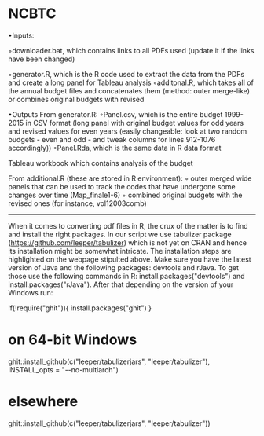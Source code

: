 # NCBTC
•Inputs:


◦downloader.bat, which contains links to all PDFs used (update it if the links have been changed)


◦generator.R, which is the R code used to extract the data from the PDFs and create a long panel for Tableau analysis
◦additonal.R, which takes all of the annual budget files and concatenates them (method: outer merge-like) or combines original budgets with revised

•Outputs
From generator.R:
◦Panel.csv, which is the entire budget 1999-2015 in CSV format (long panel with original budget values for odd years and revised values for even years (easily changeable: look at two random budgets - even and odd - and tweak columns for lines 912-1076 accordingly))
◦Panel.Rda, which is the same data in R data format

Tableau workbook which contains analysis of the budget

From additional.R (these are stored in R environment):
◦ outer merged wide panels that can be used to track the codes that have undergone some changes over time (Map_finale1-6)
◦ combined original budgets with the revised ones (for instance, vol12003comb)

--------------------------------
When it comes to converting pdf files in R, the crux of the matter is to find and install the right packages. In our script we use tabulizer package (https://github.com/leeper/tabulizer) which is not yet on CRAN and hence its installation might be somewhat intricate.
The installation steps are highlighted on the webpage stipulted above. Make sure you have the latest version of Java and the following packages: devtools and rJava. To get those use the following commands in R: install.packages("devtools") and install.packages("rJava"). After that depending on the version of your Windows run:

if(!require("ghit")){
    install.packages("ghit")
}
# on 64-bit Windows
ghit::install_github(c("leeper/tabulizerjars", "leeper/tabulizer"), INSTALL_opts = "--no-multiarch")
# elsewhere
ghit::install_github(c("leeper/tabulizerjars", "leeper/tabulizer"))
